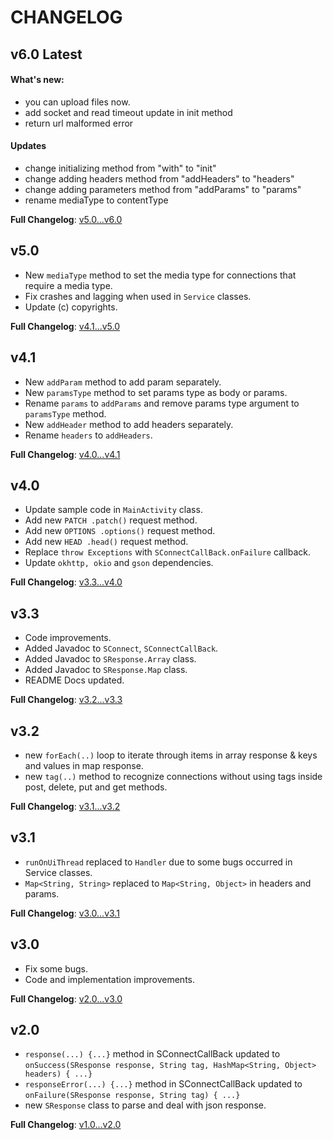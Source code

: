 
# CHANGELOG

## v6.0 Latest
#### What's new:
- you can upload files now.
- add socket and read timeout update in init method
- return url malformed error

#### Updates
- change initializing method from "with" to "init"
- change adding headers method from "addHeaders" to "headers"
- change adding parameters method from "addParams" to "params"
- rename mediaType to contentType

**Full Changelog**: [v5.0...v6.0](https://github.com/smith8h/SConnect/compare/v5.0...v6.0)

## v5.0

- New `mediaType` method to set the media type for connections that require a media type.
- Fix crashes and lagging when used in `Service` classes.
- Update (c) copyrights.

**Full Changelog**: [v4.1...v5.0](https://github.com/smith8h/SConnect/compare/v4.1...v5.0)

## v4.1

- New `addParam` method to add param separately.
- New `paramsType` method to set params type as body or params.
- Rename `params` to `addParams` and remove params type argument to `paramsType` method.
- New `addHeader` method to add headers separately.
- Rename `headers` to `addHeaders`.

**Full Changelog**: [v4.0...v4.1](https://github.com/smith8h/SConnect/compare/v4.0...v4.1)

## v4.0

- Update sample code in `MainActivity` class.
- Add new `PATCH .patch()` request method.
- Add new `OPTIONS .options()` request method.
- Add new `HEAD .head()` request method.
- Replace `throw Exceptions` with `SConnectCallBack.onFailure` callback.
- Update `okhttp, okio` and `gson` dependencies.

**Full Changelog**: [v3.3...v4.0](https://github.com/smith8h/SConnect/compare/v3.3...v4.0)

## v3.3

- Code improvements.
- Added Javadoc to `SConnect`, `SConnectCallBack`.
- Added Javadoc to `SResponse.Array` class.
- Added Javadoc to `SResponse.Map` class.
- README Docs updated.

**Full Changelog**: [v3.2...v3.3](https://github.com/smith8h/SConnect/compare/v3.2...v3.3)

## v3.2

- new `forEach(..)` loop to iterate through items in array response & keys and values in map response.
- new `tag(..)` method to recognize connections without using tags inside post, delete, put and get methods.

**Full Changelog**: [v3.1...v3.2](https://github.com/smith8h/SConnect/compare/v3.1...v3.2)

## v3.1

- `runOnUiThread` replaced to `Handler` due to some bugs occurred in Service classes.
- `Map<String, String>` replaced to `Map<String, Object>` in headers and params.

**Full Changelog**: [v3.0...v3.1](https://github.com/smith8h/SConnect/compare/v3.0...v3.1)

## v3.0

- Fix some bugs.
- Code and implementation improvements.

**Full Changelog**: [v2.0...v3.0](https://github.com/smith8h/SConnect/compare/v2.0...v3.0)

## v2.0

- `response(...) {...}` method in SConnectCallBack updated to `onSuccess(SResponse response, String tag, HashMap<String, Object> headers) { ...}`
- `responseError(...) {...}` method in SConnectCallBack updated to `onFailure(SResponse response, String tag) { ...}`
- new `SResponse` class to parse and deal with json response.

**Full Changelog**: [v1.0...v2.0](https://github.com/smith8h/SConnect/compare/v1.0...v2.0)
